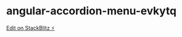 # angular-accordion-menu-evkytq

[Edit on StackBlitz ⚡️](https://stackblitz.com/edit/angular-accordion-menu-evkytq)